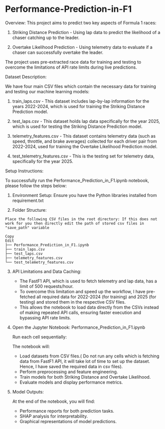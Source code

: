 # Performance-Prediction-in-F1

Overview:
This project aims to predict two key aspects of Formula 1 races:

  1. Striking Distance Prediction - Using lap data to predict the likelihood of a chaser catching up to the leader.

  2. Overtake Likelihood Prediction - Using telemetry data to evaluate if a chaser can successfully overtake the leader.

The project uses pre-extracted race data for training and testing to overcome the limitations of API rate limits during live predictions.


Dataset Description:

We have four main CSV files which contain the necessary data for training and testing our machine learning models:

  1. train_laps.csv - This dataset includes lap-by-lap information for the years 2022-2024, which is used for training the Striking Distance Prediction model.

  2. test_laps.csv - This dataset holds lap data specifically for the year 2025, which is used for testing the Striking Distance Prediction model.

  3. telemetry_features.csv - This dataset contains telemetry data (such as speed, throttle, and brake averages) collected for each driver pair from 2022-2024, used for training the Overtake Likelihood Prediction model.

  4. test_telemetry_features.csv - This is the testing set for telemetry data, specifically for the year 2025.

Setup Instructions:

To successfully run the Performance_Prediction_in_F1.ipynb notebook, please follow the steps below:

  1. Environment Setup:
     Ensure you have the Python libraries installed from requirement.txt

  2. Folder Structure:

    Place the following CSV files in the root directory: If this does not work for you then directly edit the path of stored csv files in "save_path" variable

    Copy
    Edit
    ├── Performance_Prediction_in_F1.ipynb
    ├── train_laps.csv
    ├── test_laps.csv
    ├── telemetry_features.csv
    └── test_telemetry_features.csv

  3. API Limitations and Data Caching:
     - The FastF1 API, which is used to fetch telemetry and lap data, has a limit of 500 requests/hour.
     - To overcome this limitation and speed up the workflow, I have pre-fetched all required data for 2022-2024 (for training) and 2025 (for testing) and stored them in the respective CSV files.
     - This allows the notebook to load data directly from the CSVs instead of making repeated API calls, ensuring faster execution and bypassing API rate limits.
       
  5. Open the Jupyter Notebook: Performance_Prediction_in_F1.ipynb

     Run each cell sequentially:

     The notebook will:
       - Load datasets from CSV files.( Do not run any cells which is fetching data from FastF1 API, it will take lot of time to set up the dataset. Hence, I have saved the required data in csv files).
       - Perform preprocessing and feature engineering.
       - Train models for both Striking Distance and Overtake Likelihood.
       - Evaluate models and display performance metrics.
     
  7.   Model Outputs:

       At the end of the notebook, you will find:
        - Performance reports for both prediction tasks.
        - SHAP analysis for interpretability.
        - Graphical representations of model predictions.
  
